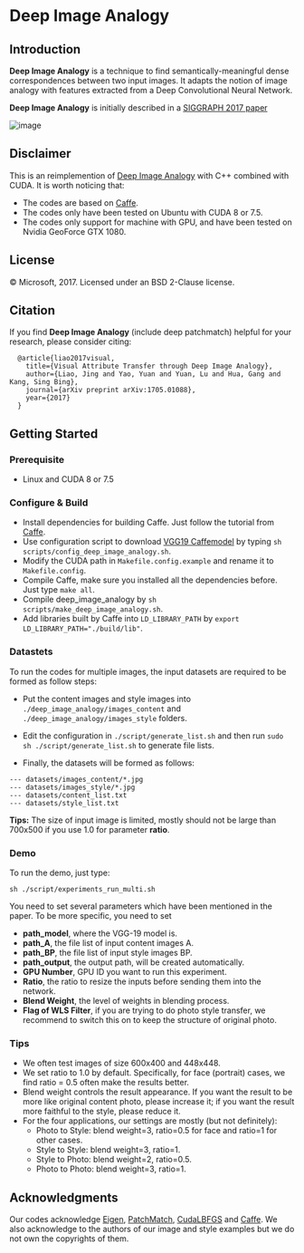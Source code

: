 

# Deep Image Analogy

## Introduction

**Deep Image Analogy** is a technique to find semantically-meaningful dense correspondences between two input images. It adapts the notion of image analogy with features extracted from a Deep Convolutional Neural Network.

**Deep Image Analogy** is initially described in a [SIGGRAPH 2017 paper](https://arxiv.org/abs/1705.01088)


![image](https://github.com/msracver/Deep-Image-Analogy/blob/master/windows/deep_image_analogy/example/readme/teaser.png)


## Disclaimer

This is an reimplemention of [Deep Image Analogy](https://github.com/msracver/Deep-Image-Analogy/tree/linux) with C++ combined with CUDA. It is worth noticing that:
- The codes are based on [Caffe](https://github.com/Microsoft/caffe).
- The codes only have been tested on Ubuntu with CUDA 8 or 7.5.
- The codes only support for machine with GPU, and have been tested on Nvidia GeoForce GTX 1080.


## License

© Microsoft, 2017. Licensed under an  BSD 2-Clause license.

## Citation
If you find **Deep Image Analogy** (include deep patchmatch) helpful for your research, please consider citing:
```
  @article{liao2017visual,
    title={Visual Attribute Transfer through Deep Image Analogy},
    author={Liao, Jing and Yao, Yuan and Yuan, Lu and Hua, Gang and Kang, Sing Bing},
    journal={arXiv preprint arXiv:1705.01088},
    year={2017}
  }
```

## Getting Started

### Prerequisite

- Linux and CUDA 8 or 7.5

### Configure & Build

- Install dependencies for building Caffe. Just follow the tutorial from [Caffe](http://caffe.berkeleyvision.org/).
- Use configuration script to download [VGG19 Caffemodel](http://www.robots.ox.ac.uk/~vgg/software/very_deep/caffe/VGG_ILSVRC_19_layers.caffemodel) by typing ```sh scripts/config_deep_image_analogy.sh```.
- Modify the CUDA path in ```Makefile.config.example``` and rename it to ```Makefile.config```.
- Compile Caffe, make sure you installed all the dependencies before. Just type ```make all```.
- Compile deep_image_analogy by ```sh scripts/make_deep_image_analogy.sh```.
- Add libraries built by Caffe into ```LD_LIBRARY_PATH``` by ```export LD_LIBRARY_PATH="./build/lib"```.

### Datastets

To run the codes for multiple images, the input datasets are required to be formed as follow steps:

- Put the content images and style images into ```./deep_image_analogy/images_content``` and ```./deep_image_analogy/images_style``` folders.
- Edit the configuration in ```./script/generate_list.sh``` and then run
```sudo sh ./script/generate_list.sh``` to generate file lists.

- Finally, the datasets will be formed as follows:
```
--- datasets/images_content/*.jpg
--- datasets/images_style/*.jpg
--- datasets/content_list.txt
--- datasets/style_list.txt
```

**Tips:** The size of input image is limited, mostly should not be large than 700x500 if you use 1.0 for parameter **ratio**.

### Demo

To run the demo, just type:
```
sh ./script/experiments_run_multi.sh
```

You need to set several parameters which have been mentioned in the paper. To be more specific, you need to set

- **path_model**, where the VGG-19 model is.
- **path_A**, the file list of input content images A.
- **path_BP**, the file list of input style images BP.
- **path_output**, the output path, will be created automatically.
- **GPU Number**, GPU ID you want to run this experiment.
- **Ratio**, the ratio to resize the inputs before sending them into the network.
- **Blend Weight**, the level of weights in blending process.
- **Flag of WLS Filter**, if you are trying to do photo style transfer, we recommend to switch this on to keep the structure of original photo.



### Tips

- We often test images of size 600x400 and 448x448.
- We set ratio to 1.0 by default. Specifically, for face (portrait) cases, we find ratio = 0.5 often make the results better.
- Blend weight controls the result appearance. If you want the result to be more like original content photo, please increase it; if you want the result more faithful to the style, please reduce it.
- For the four applications, our settings are mostly (but not definitely):
  - Photo to Style: blend weight=3, ratio=0.5 for face and ratio=1 for other cases.
  - Style to Style: blend weight=3, ratio=1.
  - Style to Photo: blend weight=2, ratio=0.5.
  - Photo to Photo: blend weight=3, ratio=1.

## Acknowledgments

Our codes acknowledge [Eigen](http://eigen.tuxfamily.org/index.php?title=Main_Page), [PatchMatch](http://gfx.cs.princeton.edu/gfx/pubs/Barnes_2009_PAR/index.php), [CudaLBFGS](https://github.com/jwetzl/CudaLBFGS) and [Caffe](https://github.com/BVLC/caffe). We also acknowledge to the authors of our image and style examples but we do not own the copyrights of them.
